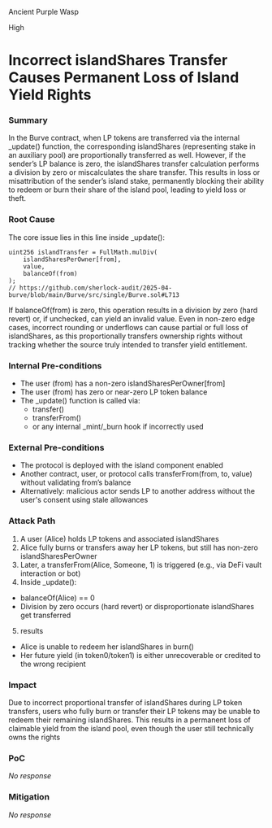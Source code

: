 Ancient Purple Wasp

High

# Incorrect islandShares Transfer Causes Permanent Loss of Island Yield Rights

### Summary

In the Burve contract, when LP tokens are transferred via the internal _update() function, the corresponding islandShares (representing stake in an auxiliary pool) are proportionally transferred as well. However, if the sender’s LP balance is zero, the islandShares transfer calculation performs a division by zero or miscalculates the share transfer. This results in loss or misattribution of the sender’s island stake, permanently blocking their ability to redeem or burn their share of the island pool, leading to yield loss or theft.

### Root Cause

The core issue lies in this line inside _update():

```solidity
uint256 islandTransfer = FullMath.mulDiv(
    islandSharesPerOwner[from],
    value,
    balanceOf(from)
);
// https://github.com/sherlock-audit/2025-04-burve/blob/main/Burve/src/single/Burve.sol#L713
```
If balanceOf(from) is zero, this operation results in a division by zero (hard revert) or, if unchecked, can yield an invalid value. Even in non-zero edge cases, incorrect rounding or underflows can cause partial or full loss of islandShares, as this proportionally transfers ownership rights without tracking whether the source truly intended to transfer yield entitlement.

### Internal Pre-conditions

- The user (from) has a non-zero islandSharesPerOwner[from]
- The user (from) has zero or near-zero LP token balance
- The _update() function is called via:
   - transfer()
   - transferFrom()
   - or any internal _mint/_burn hook if incorrectly used

### External Pre-conditions

- The protocol is deployed with the island component enabled
- Another contract, user, or protocol calls transferFrom(from, to, value) without validating from’s balance
- Alternatively: malicious actor sends LP to another address without the user's consent using stale allowances

### Attack Path

1. A user (Alice) holds LP tokens and associated islandShares
2. Alice fully burns or transfers away her LP tokens, but still has non-zero islandSharesPerOwner
3. Later, a transferFrom(Alice, Someone, 1) is triggered (e.g., via DeFi vault interaction or bot)
4. Inside _update():
  - balanceOf(Alice) == 0
  - Division by zero occurs (hard revert) or disproportionate islandShares get transferred
5. results
  - Alice is unable to redeem her islandShares in burn()
  - Her future yield (in token0/token1) is either unrecoverable or credited to the wrong recipient

### Impact

Due to incorrect proportional transfer of islandShares during LP token transfers, users who fully burn or transfer their LP tokens may be unable to redeem their remaining islandShares. This results in a permanent loss of claimable yield from the island pool, even though the user still technically owns the rights

### PoC

_No response_

### Mitigation

_No response_